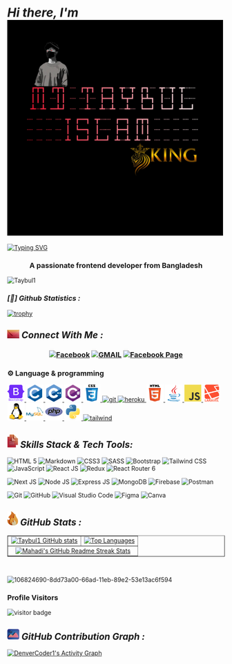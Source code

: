  

<h1><i>Hi there,  I'm  <img align="center" alt="Md Taybul Islam Tasdid" width="500" src="https://github.com/Taybul1/Taybul1/blob/main/Picsart_24-04-02_13-29-39-857.jpg"> </i> </h1>
<!-- <h1><i>Hi there,  I'm Md Taybul Islam Tasdid</i></h1> -->
 

[![Typing SVG](https://readme-typing-svg.herokuapp.com?color=%23F70B10&size=27&lines=I+am+Md+Taybul+Islam;+It's+Not+A+Just+Name+Bro;It's+A+Brand;Thank+You+Everyone+LoveuAll)](https://git.io/typing-svg)
 
</p>
 

<h3 align="center">A passionate frontend developer from Bangladesh</h3>
 
<p align="left"> <img src="https://komarev.com/ghpvc/?username=Taybul1&label=Profile%20views&color=eb4d3d&style=flat-square" alt="Taybul1" /> </p>
</i></b></h3>
 
<h3><b><i> [🦁] Github Statistics :</i></b></h3>
<a href="https://github.com/Taybul1"><img title="trophy" src="https://github-profile-trophy.vercel.app/?username=Taybul1&theme=monokai"></a>
 
 
 <h2><img width="28" src="https://github.com/DalpatRathore/dalpatrathore/blob/main/assets/icons/icon-contact.png" /><i> Connect With Me :</i></h2>
<h3 align="center">
 
<a href="https://www.facebook.com/taybulsadboy?mibextid=ZbWKwL"><img title="Facebook" src="https://img.shields.io/badge/facebook-%231877F2.svg?&style=for-the-badge&logo=facebook&logoColor=white"></a>
<a href="https://mail.google.com/mail/?view=cm&fs=1&to=mdtaybul016333@gmail.com"><img title="GMAIL" src="https://img.shields.io/badge/Gmail-D14836?style=for-the-badge&logo=gmail&logoColor=white"></a>
<a href="https://www.facebook.com/profile.php?id=100094378521223&mibextid=ZbWKwL"><img title="Facebook Page" src="https://img.shields.io/badge/facebook-%231877F2.svg?&style=for-the-badge&logo=facebook&logoColor=white"></a>


 
 
### ⚙️   Language & programming
 
<p align="left"> <a href="https://getbootstrap.com" target="_blank"> <img src="https://raw.githubusercontent.com/devicons/devicon/master/icons/bootstrap/bootstrap-plain-wordmark.svg" alt="bootstrap" width="40" height="40"/> </a> <a href="https://www.cprogramming.com/" target="_blank"> <img src="https://raw.githubusercontent.com/devicons/devicon/master/icons/c/c-original.svg" alt="c" width="40" height="40"/> </a> <a href="https://www.w3schools.com/cpp/" target="_blank"> <img src="https://raw.githubusercontent.com/devicons/devicon/master/icons/cplusplus/cplusplus-original.svg" alt="cplusplus" width="40" height="40"/> </a> <a href="https://www.w3schools.com/cs/" target="_blank"> <img src="https://raw.githubusercontent.com/devicons/devicon/master/icons/csharp/csharp-original.svg" alt="csharp" width="40" height="40"/> </a> <a href="https://www.w3schools.com/css/" target="_blank"> <img src="https://raw.githubusercontent.com/devicons/devicon/master/icons/css3/css3-original-wordmark.svg" alt="css3" width="40" height="40"/> </a> <a href="https://git-scm.com/" target="_blank"> <img src="https://www.vectorlogo.zone/logos/git-scm/git-scm-icon.svg" alt="git" width="40" height="40"/> </a> <a href="https://heroku.com" target="_blank"> <img src="https://www.vectorlogo.zone/logos/heroku/heroku-icon.svg" alt="heroku" width="40" height="40"/> </a> <a href="https://www.w3.org/html/" target="_blank"> <img src="https://raw.githubusercontent.com/devicons/devicon/master/icons/html5/html5-original-wordmark.svg" alt="html5" width="40" height="40"/> </a> <a href="https://www.java.com" target="_blank"> <img src="https://raw.githubusercontent.com/devicons/devicon/master/icons/java/java-original.svg" alt="java" width="40" height="40"/> </a> <a href="https://developer.mozilla.org/en-US/docs/Web/JavaScript" target="_blank"> <img src="https://raw.githubusercontent.com/devicons/devicon/master/icons/javascript/javascript-original.svg" alt="javascript" width="40" height="40"/> </a> <a href="https://laravel.com/" target="_blank"> <img src="https://raw.githubusercontent.com/devicons/devicon/master/icons/laravel/laravel-plain-wordmark.svg" alt="laravel" width="40" height="40"/> </a> <a href="https://www.linux.org/" target="_blank"> <img src="https://raw.githubusercontent.com/devicons/devicon/master/icons/linux/linux-original.svg" alt="linux" width="40" height="40"/> </a> <a href="https://www.mysql.com/" target="_blank"> <img src="https://raw.githubusercontent.com/devicons/devicon/master/icons/mysql/mysql-original-wordmark.svg" alt="mysql" width="40" height="40"/> </a> <a href="https://www.php.net" target="_blank"> <img src="https://raw.githubusercontent.com/devicons/devicon/master/icons/php/php-original.svg" alt="php" width="40" height="40"/> </a> <a href="https://www.python.org" target="_blank"> <img src="https://raw.githubusercontent.com/devicons/devicon/master/icons/python/python-original.svg" alt="python" width="40" height="40"/> </a> <a href="https://tailwindcss.com/" target="_blank"> <img src="https://www.vectorlogo.zone/logos/tailwindcss/tailwindcss-icon.svg" alt="tailwind" width="40" height="40"/> </a> </p>
 
<h2><img width="25" src="https://github.com/DalpatRathore/dalpatrathore/blob/main/assets/icons/icon-skills.png" /><i> Skills Stack & Tech Tools:</i></h2>

![HTML 5](https://img.shields.io/badge/HTML5-E34F26?style=plastic&logo=html5&logoColor=white)
![Markdown](https://img.shields.io/badge/Markdown-000000?style=plastic&logo=markdown&logoColor=white)
![CSS3](https://img.shields.io/badge/CSS3-1572B6?style=plastic&logo=css3&logoColor=white)
![SASS](https://img.shields.io/badge/SASS-CC6699?style=plastic&logo=sass&logoColor=white)
![Bootstrap](https://img.shields.io/badge/Bootstrap-563D7C?style=plastic&logo=bootstrap&logoColor=white)
![Tailwind CSS](https://img.shields.io/badge/Tailwind_CSS-38B2AC?style=plastic&logo=tailwind-css&logoColor=white)
![JavaScript](https://img.shields.io/badge/JavaScript-323330?style=plastic&logo=javascript&logoColor=F7DF1E)
![React JS](https://img.shields.io/badge/React_JS-20232A?style=plastic&logo=react&logoColor=61DAFB)
![Redux](https://img.shields.io/badge/Redux-593D88?style=plastic&logo=redux&logoColor=white)
![React Router 6](https://img.shields.io/badge/React_Router-CA4245?style=plastic&logo=react-router&logoColor=white)

![Next JS](https://img.shields.io/badge/Next_JS-black?style=plastic&logo=next.js&logoColor=white)
![Node JS](https://img.shields.io/badge/Node_JS-6DA55F?style=plastic&logo=node.js&logoColor=white)
![Express JS](https://img.shields.io/badge/Express_JS-%23404d59.svg?style=plastic&logo=express&logoColor=%2361DAFB)
![MongoDB](https://img.shields.io/badge/MongoDB-%234ea94b.svg?style=plastic&logo=mongodb&logoColor=white)
![Firebase](https://img.shields.io/badge/Firebase-%23039BE5.svg?style=plastic&logo=firebase)
![Postman](https://img.shields.io/badge/Postman-FF6C37?style=plastic&logo=postman&logoColor=white)

![Git](https://img.shields.io/badge/Git-%23F05033.svg?style=plastic&logo=git&logoColor=white)
![GitHub](https://img.shields.io/badge/Github-%23121011.svg?style=plastic&logo=github&logoColor=white)
![Visual Studio Code](https://img.shields.io/badge/VS_Code-0078d7.svg?style=plastic&logo=visual-studio-code&logoColor=white)
![Figma](https://img.shields.io/badge/Figma-%23F24E1E.svg?style=plastic&logo=figma&logoColor=white)
![Canva](https://img.shields.io/badge/Canva-%2300C4CC.svg?style=plastic&logo=Canva&logoColor=white)
<h2> <img width="25" src="https://github.com/DalpatRathore/dalpatrathore/blob/main/assets/icons/icon-stats.png" /><i> GitHub Stats :</i></h2>
 
<table border="1">
  <tr>
    <td valign="top"><a href="https://github.com/Taybul1/github-readme-stats"> <img src="https://github-readme-stats.vercel.app/api?username=Taybul1&count_private=true&show_icons=true&icon_color=FFA500&title_color=f4791f&bg_color=0,03071e,0F2027,03071e&text_color=abcdef&border_radius=10" alt ="Taybul1 GitHub stats"/></td> </a>
    <td valign="top"> <a href="https://github.com/Taybul1/github-readme-stats"> <img src="https://github-readme-stats.vercel.app/api/top-langs/?username=Taybul1layout=compact&langs_count=10" alt ="Top Languages"/></td>
    </a>
  </tr>
   <tr>
    <td colspan="2" align="center"> <a href="https://git.io/streak-stats"> <img src="http://github-readme-streak-stats.herokuapp.com?user=Taybul1&hide_border=true&background=f6f8fa&stroke=001427&ring=e36414&fire=e36414&currStreakNum=03045e&sideNums=03045e&currStreakLabel=03045e&sideLabels=240046&dates=fb5607&date_format=j%20M%5B%20Y%5D" alt ="Mahadi's GitHub Readme Streak Stats"/> </a>  </td> 
    
  </tr>
</table>
<br>

  ![106824690-8dd73a00-66ad-11eb-89e2-53e13ac6f594](https://github.com/Taybul1/Taybul1/assets/139383900/711d9aac-1e9c-4fbe-9dbd-45d773a10bd5)
  
### Profile Visitors
 
![visitor badge](https://visitor-badge.glitch.me/badge?page_id=Taybul1.visitor-badge&left_color=blue&right_color=yellow)
<br />
 
<h2><img width="28" src="https://github.com/DalpatRathore/dalpatrathore/blob/main/assets/icons/icon-graph.png" /><i> GitHub Contribution Graph :</i></h2>
 
<!-- https://github.com/ashutosh00710/github-readme-activity-graph -->
<a href="https://github.com/Taybul1/github-readme-activity-graph"><img alt="DenverCoder1's Activity Graph" src="https://denvercoder1-activity-graph.herokuapp.com/graph/?username=Taybul1&bg_color=1F222E&color=F8D866&line=F85D7F&point=FFFFFF&hide_border=true" /></a>
 
